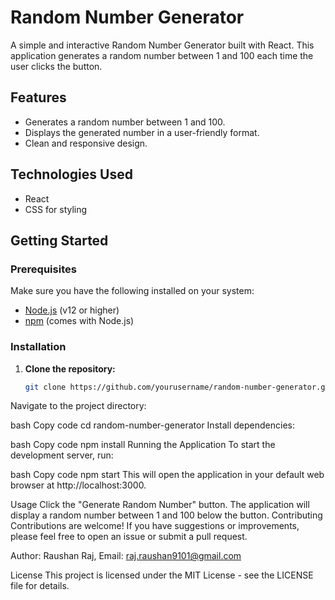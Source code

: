 # Random Number Generator

A simple and interactive Random Number Generator built with React. This application generates a random number between 1 and 100 each time the user clicks the button.

## Features

- Generates a random number between 1 and 100.
- Displays the generated number in a user-friendly format.
- Clean and responsive design.

## Technologies Used

- React
- CSS for styling

## Getting Started

### Prerequisites

Make sure you have the following installed on your system:

- [Node.js](https://nodejs.org/) (v12 or higher)
- [npm](https://www.npmjs.com/get-npm) (comes with Node.js)

### Installation

1. **Clone the repository:**

   ```bash
   git clone https://github.com/yourusername/random-number-generator.git
Navigate to the project directory:

bash
Copy code
cd random-number-generator
Install dependencies:

bash
Copy code
npm install
Running the Application
To start the development server, run:

bash
Copy code
npm start
This will open the application in your default web browser at http://localhost:3000.

Usage
Click the "Generate Random Number" button.
The application will display a random number between 1 and 100 below the button.
Contributing
Contributions are welcome! If you have suggestions or improvements, please feel free to open an issue or submit a pull request.

Author:
Raushan Raj,
Email: raj.raushan9101@gmail.com

License
This project is licensed under the MIT License - see the LICENSE file for details.
